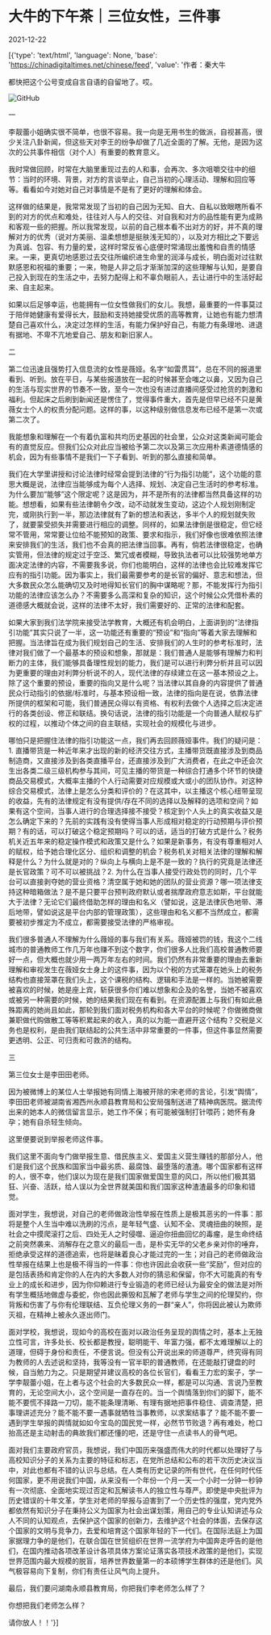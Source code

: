 # 大牛的下午茶｜三位女性，三件事

2021-12-22

[{'type': 'text/html', 'language': None, 'base': 'https://chinadigitaltimes.net/chinese/feed', 'value': '作者：秦大牛



都快把这个公号变成自言自语的自留地了。哎。



![GitHub](https://chinadigitaltimes.net/chinese/files/2021/12/post-674824-61c28cc55734a.)

一

李靓蕾小姐确实很不简单，也很不容易。我一向是无用书生的做派，自视甚高，很少关注八卦新闻，但这些天对李王的纷争却做了几近全面的了解。无他，是因为这次的公共事件相信（对个人）有重要的教育意义。

我时常做回顾，时常在大脑里重现过去的人和事，会再次、多次咀嚼交往中的细节：当时的环境、背景，对方的言谈举止，自己当初的心理活动、理解和回应等等。看看如今对她对自己对事情是不是有了更好的理解和体会。

这样做的结果是，我常常发现了当初的自己因为无知、自大、自私以致眼瞎所看不到的对方的优点和难处，往往对人与人的交往、对自我和对方的品性能有更为成熟和客观一些的把握。所以我常发现，以前的自己根本看不出对方的好，并不真的理解对方的优秀（说对方美丽、温柔想想是挺肤浅无知的），以及对方相比之下要远为真诚、包容、有力量的爱，这样时常反省心底便时常涌现出羞愧和自责的情感来。一来，更真切地感恩过去交往所编织进生命里的润泽与成长，明白面对过往默默感恩和祝福的重要；一来，物是人非之后才渐渐加深的这些理解与认知，是要自己投入到现在的生活之中，去努力配得上和不辜负眼前人，去让进行中的生活好起来、自主起来。

如果以后足够幸运，也能拥有一位女性做我们的女儿。我想，最重要的一件事莫过于陪伴她健康有爱得长大，鼓励和支持她接受优质的高等教育，让她也有能力想清楚自己喜欢什么，决定过怎样的生活，有能力保护好自己，有能力有条理地、进退有据地、不卑不亢地爱自己、朋友和新旧家人。

二

第二位迅速且强势打入信息流的女性是薇娅。名字“如雷贯耳”，总在不同的报道里看到、听到。放在平日，与某些报道放在一起的时候甚至会嗤之以鼻，又因为自己的生活与现实世界的节奏不一致，至今一次也没有进过直播间感受过抢货的刺激和福利。但起床之后刷到新闻还是愣住了，觉得事件重大，首先是但早已经不只是黄薇女士个人的权责分配问题。这样的事，以这种级别做信息发布已经不是第一次或第二次了。

我能想象和理解在一个有着仇富和共均历史基因的社会里，公众对这类新闻可能会有的直觉反应。但我们公众对此应当被给予第二次以及第三次应用朴素道德情感的机会，因为有些事情不是我们一下子看到、听到的那么直接和简单。

我们在大学里讲授和讨论法律时经常会提到法律的“行为指引功能”，这个功能的意思大概是说，法律应当能够成为每个人选择、规划、决定自己生活时的参考标准。为什么要加“能够”这个限定呢？这是因为，并不是所有的法律都当然具备这样的功能。想想看，如果有些法律朝令夕改，动不动就发生变动，这边个人规划刚制定完，或刚执行到一半，那边法律就有了新的想法和表达，多半个人的规划就失败了，就要蒙受损失并需要进行相应的调整。同样的，如果法律倒是很稳定，但它经常不管用，常常要让位给不能预知的政策、要求和指示，我们好像也很难依照法律来安排我们的生活，我们也不会真的把法律当回事。再有，倘若法律很稳定，也确实管用，但法律的规定过于空泛、繁冗或者模糊，导致执法者可以比较强势地单方面决定法律的内容，不需要我多说，你们也能明白，这样的法律也会比较难发挥它应有的指引功能。因为事实上，我们最需要参考的是长官的偏好、意志和想法，但大多数民众怎么能确切又及时地得知长官们的胸中谋略呢？那，不能发挥行为指引功能的法律应该怎么办？不需要多么高深和复杂的知识，这个时候公众凭借朴素的道德感大概就会说，这样的法律不太好，我们需要好的、正常的法律和配套。

如果大家到我们法学院来接受法学教育，大概还有机会明白，上面讲到的“法律指引功能”其实只说了一半，这一功能还有重要的“预设”和“指向”等着大家去理解和把握。当法律旨在成为我们规划自己的生活、安排我们的人生时的参考标准时，法律对我们做了一个最基本的预设和想象，那就是：我们普通人是能够有理解力和判断力的主体，我们能够具备理性规划的能力，我们是可以进行利弊分析并且可以因为更重要的理由对利弊分析说不的人，现代法律的存续建立在这一基本预设之上。除了这个重要的预设，重要的指向又是什么呢？当法律以其自身的内容提供了普通民众行动指引的依据/标准时，与基本预设相一致，法律的指向是在说，依靠法律所提供的框架和可能，我们普通民众得以有资格、有权利去做个人选择之后决定进行的各类创设、修正和联结。换句话说，法律的指引功能是一个向普通人赋权与扩权的过程，以推动个体之间的自主联结，实现社会的规模化与进步。

哪怕只是把握住法律的指引功能这一点，我们再去回顾薇娅事件。我们的疑问是：1. 直播带货是一种近年来才出现的新的经济交往方式，主播带货既直接涉及到商品制造商，又直接涉及到各类直播平台，还直接涉及到广大消费者，在此之中还会次生出各类二级三级机构参与其间，可见主播的带货是一种综合打通多个环节的快捷商品交易模式，大概率主播的个人行动需要对应规模或大或小的团队协作。对这种综合交易模式，法律上是怎么分类和评价的？在这其中，以主播这个核心纽带呈现的收益，先有的法律规定有没有提供/存在不同的选择以及解释的选项和空间？如果有这个空间，当事人进行的合理选择接不接受？核定到个人头上的真实收益又是怎么确定下来的？先前的实践有没有使得当事人形成相对稳定的行动预期与评价预期？有的话，可以打破这个稳定预期吗？可以的话，适当的打破方式是什么？税务机关近五年来的稳定操作模式和政策又是什么？如果是新事务，有没有尊重相对人的赋权，给予她合理化区分、组织和调整的机会？税务机关对相关法律的理解和解释是什么？为什么就是对的？纵向上与横向上是不是一致的？执行的究竟是法律还是长官政策？可不可以被挑战？2. 为什么在当事人接受行政处罚的同时，几个平台可以直接剥夺她的营业资格？清空属于她和她的团队的营业资源？哪一项法律支持这种暗箱做法？是不是只要平台预判政府默认或者揣摩政府意志如斯，平台就能大于法律？无论它们最终借助怎样的理由和名义（譬如说，这是法律灰色地带、滞后地带，譬如说这是平台内部的管理政策），这些理由和名义都不当然成立，都需要被初步推定为不成立，都需要接受法律的严格审视。

我们很多普通人不理解为什么薇娅的事与我们有关系。薇娅被罚的钱，我这个二线城市的普通教师工作几万年也赚不到这个数字，你们很多人比我们高校普通教师要好一点，但大概也就少用一两万年左右的时间。我们仍然有非常重要的理由去重新理解和审视发生在薇娅女士身上的这件事，因为以个税的方式笼罩在她头上的税务结构也直接笼罩在我们头上，这个课税的结构、逻辑和手法是一样的。当她被需要被喜欢的时候，她是座上宾，斩获很多你们难以想象和企及的名誉，当她不被喜欢或被另一种需要的时候，她的结果我们现在有看到。在资源配置上与我们有如此悬殊距离的她尚且如此，那轮到我们面对税务机构和各大平台的时候呢？你做微商做兼职做代购做散工等等积累起来的收入，真的以为能一直避开这个结构？交税是义务也是权利，是由我们联结起的公共生活中非常重要的一件事，但这件事显然需要更透明、公正、可归责和可救济的结构。

三

第三位女士是李田田老师。

因为被微博上的某位人士举报她有同情上海被开除的宋老师的言论，引发“舆情”，李田田老师被湖南省湘西州永顺县教育局和公安局强制送进了精神病医院。据流传出来的她本人的微信留言显示，她工作不保；有可能被强制打针喂药；她怀有身孕；她有自杀轻生倾向。

这里便要说到举报老师这件事。

我们这里不面向专门做举报生意、借民族主义、爱国主义营生赚钱的那部分人，他们是我们这个民族和国家当中最劣质、最腐蚀、最堕落的渣渣。哪个国家都有这样的人，很不幸，他们误以为现在是我们国家做爱国生意的风口，所以他们极其猖狂、兴奋、活跃，给人误以为全世界就美国和我们国家这种渣渣最多的印象和错觉。

面对学生，我想说，对自己的老师做政治性举报在性质上是极其恶劣的一件事：那将是整个人生当中难以洗刷的污点，是年轻气盛、认知不全、灵魂扭曲的映照，是社会之中摸爬滚打之后、四处无人之时侵噬、逼迫你扭曲回忆的毒瘤，是生命终结之前突然袭来、消解存在之意义的最后一击，是朴实无华的父老乡亲对你的唾弃，拒绝承受这样的道德追索，也将是昧着良心才能过完的一生；对自己的老师做政治性举报在结果上也是极不得当的一件事：你也许因此会收获一些“奖励”，但对应的是包括表扬和肯定你的人在内的大多数人对你的猜忌和保留，你不大可能真的有专业上的成长和进步，因为你仰赖进行专业锻造的老师已经认为最安全的做法是对所有学生概括地做虚与委蛇，你也因此撕毁和瓦解了老师与学生之间的伦理契约，你背叛和伤害了与你有伦理联结、互负伦理义务的一群“亲人”，你将因此被认为欺师灭祖，在精神上被永久逐出师门。

面对学校，我想说，现如今的高校在面对以政治任务呈现的舆情之时，基本上无独立性可言，许多处长、校长都是教授，聪明能干、年富力强，都不太难理解以上的道理，但碍于身份和责任，不便言说。但没有公开说出来的师道尊严，终究得有同为教师的人去述说和坚持，我等没有一官半职的普通教师，在还能敲打键盘的时候，自当勉力为之。只是期望并建议高校的各位长官们，看看王力宏的案子，学一学李靓蕾小姐，在上者与这个社会的大多数民众一样，都是可以沟通、言说乃至教育的，无论空间大小，这个空间是一直存在的。当一个舆情落到你们的脚下，能不能不要慌不择路一刀切，能不能条理清晰、有理有据地把事件稳住、调查清楚，把事理讲述充分？能不能不要一遇事就牺牲当事教师，以求案结事了？能不能不要一遇到学生举报的舆情就如如今宝岛的国民党一样，必然节节败退？再有难处，枪口抬高还是主动射击的典故我们都还懂的吧，还是守住一点读书人的骨气吧。

面对我们主要政府官员，我想说，我们中国历来强盛而伟大的时代都以处理好了与高校知识分子的关系为主要的特征和标志，在党所总结和公布的若干次历史决议当中，对此也都有不错的认识与总结。在人类有历史记录的所有世代，在任何时代任何国家，更不用说我们中国，从来没有一个年份一个月一天一个小时一分钟一秒钟有一次彻底、全面地实现过否定和瓦解读书人的独立性与尊严。即使是中央批评为历史错误的十年文革，学生对老师的举报与迫害到了一个历史性的强度，党内党外都依然有知识分子在秉持公义为国家为社会出谋划策，用自己的专业认知讲述与众人不同的认知观点，去保护这个国家的创新力，去维护这个社会的体面，去保存这个国家的文明与竞争力，去爱和培育这个国家年轻的下一代们。在国际法庭上为国家据理力争的是他们，在联合国在世贸组织在世界一流学府为中国奔走呼告的是他们，在国内推动各项改革设计各项具体方案论证落实各项技术政策的是他们，实现世界范围内最大规模的脱盲，培养世界数量第一的本硕博学生群体的还是他们。风气极容易向下复制，你们有责任让风气向上提升。

最后，我们要问湖南永顺县教育局，你把我们李老师怎么样了？

你想把我们老师怎么样？

请你放人！！'}]